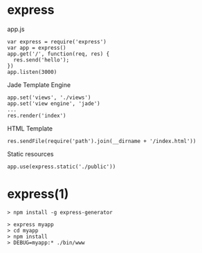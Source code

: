 
# express

  app.js

    var express = require('express')
    var app = express()
    app.get('/', function(req, res) {
      res.send('hello');
    })
    app.listen(3000)

Jade Template Engine

    app.set('views', './views')
    app.set('view engine', 'jade')
    ...
    res.render('index')

HTML Template

    res.sendFile(require('path').join(__dirname + '/index.html'))

Static resources

    app.use(express.static('./public'))

# express(1)

    > npm install -g express-generator

    > express myapp
    > cd myapp
    > npm install
    > DEBUG=myapp:* ./bin/www

